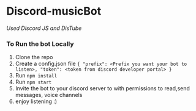 # Discord-musicBot

*Used Discord JS and DisTube*

### To Run the bot Locally
1. Clone the repo
2. Create a config.json file `{
    "prefix": <Prefix you want your bot to listen>,
    "token": <token from discord developer portal>
    }`
3. Run `npm install`
4. Run `npm start`
5. Invite the bot to your discord server to with permissions to read,send messages, voice channels
6. enjoy listening :)

